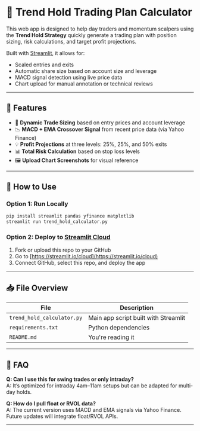 # 🧮 Trend Hold Trading Plan Calculator

This web app is designed to help day traders and momentum scalpers using the **Trend Hold Strategy** quickly generate a trading plan with position sizing, risk calculations, and target profit projections.

Built with [Streamlit](https://streamlit.io), it allows for:
- Scaled entries and exits
- Automatic share size based on account size and leverage
- MACD signal detection using live price data
- Chart upload for manual annotation or technical reviews

---

## 📌 Features

- 🔢 **Dynamic Trade Sizing** based on entry prices and account leverage
- 📉 **MACD + EMA Crossover Signal** from recent price data (via Yahoo Finance)
- 💡 **Profit Projections** at three levels: 25%, 25%, and 50% exits
- 📊 **Total Risk Calculation** based on stop loss levels
- 🖼 **Upload Chart Screenshots** for visual reference

---

## 🚀 How to Use

### Option 1: Run Locally
```bash
pip install streamlit pandas yfinance matplotlib
streamlit run trend_hold_calculator.py
```

### Option 2: Deploy to [Streamlit Cloud](https://streamlit.io/cloud)
1. Fork or upload this repo to your GitHub
2. Go to [https://streamlit.io/cloud](https://streamlit.io/cloud)
3. Connect GitHub, select this repo, and deploy the app

---

## 📥 File Overview

| File                     | Description                                  |
|--------------------------|----------------------------------------------|
| `trend_hold_calculator.py` | Main app script built with Streamlit         |
| `requirements.txt`       | Python dependencies                          |
| `README.md`              | You're reading it                            |

---

## 🙋 FAQ

**Q: Can I use this for swing trades or only intraday?**  
A: It’s optimized for intraday 4am–11am setups but can be adapted for multi-day holds.

**Q: How do I pull float or RVOL data?**  
A: The current version uses MACD and EMA signals via Yahoo Finance. Future updates will integrate float/RVOL APIs.

---
